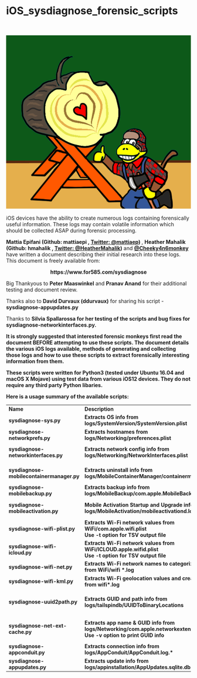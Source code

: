 # iOS_sysdiagnose_forensic_scripts

<br>
<p align="center">
<img src="log-monkey.png" alt="Picture of Apple Log Loving Monkey")
</p>
<br>

iOS devices have the ability to create numerous logs containing forensically useful information.
These logs may contain volatile information which should be collected ASAP during forensic processing.

<b>Mattia Epifani (Github: mattiaepi , [Twitter: @mattiaep](https://twitter.com/mattiaep)) </b>, <b>Heather Mahalik (Github: hmahalik , [Twitter: @HeatherMahalik](https://twitter.com/HeatherMahalik))</b> and <b>[@Cheeky4n6monkey](https://twitter.com/cheeky4n6monkey)</b> have written a document describing their initial research into these logs. This document is freely available from:
<p align="center"><b>https://www.for585.com/sysdiagnose</b></p>

<p>Big Thankyous to <b>Peter Maaswinkel</b> and <b>Pranav Anand</b> for their additional testing and document review.<p>
<p>Thanks also to <b>David Durvaux (ddurvaux)</b> for sharing his script - <b>sysdiagnose-appupdates.py</b><p>
<p>Thanks to <b>Silvia Spallarossa<b> for her testing of the scripts and bug fixes for <b>sysdiagnose-networkinterfaces.py<b>.<p>

It is strongly suggested that interested forensic monkeys first read the document BEFORE attempting to use these scripts.
The document details the various iOS logs available, methods of generating and collecting those logs and how to use these scripts to extract forensically interesting information from them.

These scripts were written for <b>Python3</b> (tested under Ubuntu 16.04 and macOS X Mojave) using test data from various <b>iOS12</b> devices. They do not require any third party Python libaries.
<br>

Here is a usage summary of the available scripts:
<table>
  <tr><td><b>Name</b></td><td><b>Description</b></td><td><b>Output</b></td><td><b>Usage Example</b></td></tr>
  <tr><td>sysdiagnose-sys.py</td><td>Extracts OS info from logs/SystemVersion/SystemVersion.plist</td><td>Command line</td><td>python3 sysdiagnose-sys.py -i SystemVersion.plist</td></tr>
  
  <tr><td>sysdiagnose-networkprefs.py</td><td>Extracts hostnames from logs/Networking/preferences.plist</td><td>Command line</td><td>python3 sysdiagnose-networkprefs.py -i preferences.plist</td></tr>
  
  <tr><td>sysdiagnose-networkinterfaces.py</td><td>Extracts network config info from logs/Networking/NetworkInterfaces.plist</td><td>Command line</td><td>python3 sysdiagnose-networkinterfaces.py -i NetworkInterfaces.plist</td></tr>
  
  <tr><td>sysdiagnose-mobilecontainermanager.py</td><td>Extracts uninstall info from logs/MobileContainerManager/containermanagerd.log.0</td><td>Command line</td><td>python3 sysdiagnose-mobilecontainermanager.py -i containermanagerd.log.0</td></tr>
  
  <tr><td>sysdiagnose-mobilebackup.py</td><td>Extracts backup info from logs/MobileBackup/com.apple.MobileBackup.plist</td><td>Command line</td><td>python3 sysdiagnose-mobilebackup.py -i com.apple.MobileBackup.plist</td></tr>
  
  <tr><td>sysdiagnose-mobileactivation.py</td><td>Mobile Activation Startup and Upgrade info from logs/MobileActivation/mobileactivationd.log.*</td><td>Command line</td><td>python3 sysdiagnose-mobileactivation.py -i mobileactivation.log</td></tr>
  
  <tr><td>sysdiagnose-wifi-plist.py</td><td>Extracts Wi-Fi network values from WiFi/com.apple.wifi.plist<br>Use -t option for TSV output file
</td><td>Command line and TSV</td><td>python3 sysdiagnose-wifi-plist.py -i com.apple.wifi.plist -t</td></tr>
  
  <tr><td>sysdiagnose-wifi-icloud.py</td><td>Extracts Wi-Fi network values from WiFi/ICLOUD.apple.wifid.plist<br>Use -t option for TSV output file</td><td>Command line and TSV</td><td>python3 sysdiagnose-wifi-icloud.py -i ICLOUD.apple.wifid.plist -t</td></tr>
  
  <tr><td>sysdiagnose-wifi-net.py</td><td>Extracts Wi-Fi network names to categorized TSV files from WiFi/wifi *.log</td><td>TSV files</td><td>python3 sysdiagnose-wifi-net.py -i wifi-buf.log</td></tr>
  
  <tr><td>sysdiagnose-wifi-kml.py</td><td>Extracts Wi-Fi geolocation values and creates a KML from wifi*.log</td><td>KML</td><td>python3 sysdiagnose-wifi-kml.py -i wifi-buf.log</td></tr>
  
  <tr><td>sysdiagnose-uuid2path.py</td><td>Extracts GUID and path info from logs/tailspindb/UUIDToBinaryLocations</td><td>Command line (comma separated)</td><td>python3 sysdiagnose-uuid2path.py  -i UUIDToBinaryLocations</td></tr>
  
  <tr><td>sysdiagnose-net-ext-cache.py</td><td>Extracts app name & GUID info from logs/Networking/com.apple.networkextension.cache.plist<br>Use -v option to print GUID info</td><td>Command line</td><td>python3 sysdiagnose-net-ext-cache.py -i com.apple.networkextension.cache.plist -v</td></tr>
  
  <tr><td>sysdiagnose-appconduit.py</td><td>Extracts connection info from logs/AppConduit/AppConduit.log.*</td><td>Command line</td><td>python3 sysdiagnose-appconduit.py -i AppConduit.log</td></tr>
  
  <tr><td>sysdiagnose-appupdates.py</td><td>Extracts update info from logs/appinstallation/AppUpdates.sqlite.db.*</td><td>Command line</td><td>python3 sysdiagnose-appupdates.py -i AppUpdates.sqlitedb</td></tr>
  
</table>
  

